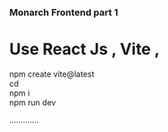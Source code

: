 ### Monarch Frontend part 1

# Use React Js , Vite , 

npm create vite@latest <br/>
cd <project-name> <br/>
npm i <br/>
npm run dev <br/>


.............
